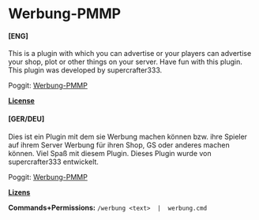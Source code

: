 # Werbung-PMMP
#### [ENG]
This is a plugin with which you can advertise or your players can advertise your shop, plot or other things on your server. Have fun with this plugin. This plugin was developed by supercrafter333.

Poggit: [Werbung-PMMP](/https://poggit.pmmp.io/ci/supercrafter333/Werbung-PMMP)

**[License](/LICENSE)**


#### [GER/DEU]
Dies ist ein Plugin mit dem sie Werbung machen können bzw. ihre Spieler auf ihrem Server Werbung für ihren Shop, GS oder anderes machen können. Viel Spaß mit diesem Plugin. Dieses Plugin wurde von supercrafter333 entwickelt.

Poggit: [Werbung-PMMP](/https://poggit.pmmp.io/ci/supercrafter333/Werbung-PMMP/~)

**[Lizens](/LICENSE)**

**Commands+Permissions:**
`/werbung <text>  |  werbung.cmd`
